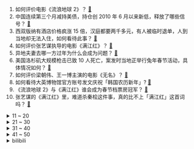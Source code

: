 1. 如何评价电影《流浪地球 2》？ [:link:](https://www.zhihu.com/question/578256937)
2. 中国连续第三个月减持美债，持仓创 2010 年 6 月以来新低，释放了哪些信号？ [:link:](https://www.zhihu.com/question/579519759)
3. 西双版纳有酒店价格疯涨 15 倍，汉庭都要两千多元，有人被临时退单，人到当地却无法入住，如何看待此事？ [:link:](https://www.zhihu.com/question/579966387)
4. 如何评价张艺谋执导的电影《满江红》？ [:link:](https://www.zhihu.com/question/578628171)
5. 异地夫妻去哪一方过年为什么会成为问题？ [:link:](https://www.zhihu.com/question/579067808)
6. 美国洛杉矶大规模枪击已致 10 人死亡，案发时当地正举行兔年春节活动，具体情况如何？ [:link:](https://www.zhihu.com/question/580059000)
7. 如何评价梁朝伟、王一博主演的电影《无名》？ [:link:](https://www.zhihu.com/question/579069528)
8. 如何看待大英博物馆官方账号发文庆祝「韩国农历新年」? [:link:](https://www.zhihu.com/question/579771681)
9. 《流浪地球 2》与《满江红》谁会成为春节档票房冠军？ [:link:](https://www.zhihu.com/question/576108443)
10. 张艺谋的《满江红》里，难道杀秦桧这件事，真的比不上「满江红」这首词吗？ [:link:](https://www.zhihu.com/question/580048880)
<details>
<summary>11 ~ 20</summary>

11. 春节期间农村感染情况如何？ [:link:](https://www.zhihu.com/question/579420569)
12. 《封神演义》截教要怎么赢? [:link:](https://www.zhihu.com/question/579061322)
13. 如何评价原神最新的CM短片《明霄幻梦》? [:link:](https://www.zhihu.com/question/580057125)
14. 孩子过年和大人们一起吃饭，突然让娃表演才艺，怎样巧妙地帮孩子拒绝掉？ [:link:](https://www.zhihu.com/question/513840870)
15. 如何评价2023春晚沈腾小品《坑》？ [:link:](https://www.zhihu.com/question/579930087)
16. 2023 春晚小品《初见照相馆》中新婚夫妻与结婚多年夫妻的差异真实吗？婚前的甜蜜承诺都是「饼」吗？ [:link:](https://www.zhihu.com/question/579925067)
17. 2023年，A股进入牛市的概率有多大？ [:link:](https://www.zhihu.com/question/577743603)
18. 如何评价《王者荣耀世界》兔年春节期间发布的游戏实机演示视频？ [:link:](https://www.zhihu.com/question/579636507)
19. 芹菜白菜韭菜普通的饺子已经吃腻了，有哪些饺子馅很特别，吃着非常美味却显少有人知道，强烈推荐的？ [:link:](https://www.zhihu.com/question/579304713)
20. 美财长耶伦称美政府债务违约或造成全球金融危机，华尔街巨头称大限或在夏末秋初来临，哪些信息值得关注？ [:link:](https://www.zhihu.com/question/580059324)
</details>
<details>
<summary>21 ~ 30</summary>

21. 雷佳音、张小斐主演的《交换人生》拍得怎么样？值得去电影院看吗？ [:link:](https://www.zhihu.com/question/576643020)
22. 检察院回应配音员姜广涛已被批准逮捕，作为游戏和动画爱好者，你有什么想说的？ [:link:](https://www.zhihu.com/question/579728765)
23. 破 4 亿，《流浪地球 2》春节档首日夺冠，吴京将打破三项影史纪录，春节档电影你最想看哪一部？ [:link:](https://www.zhihu.com/question/579959074)
24. 如何评价电视剧剧版《三体》第 10 集？ [:link:](https://www.zhihu.com/question/579713243)
25. 江歌妈妈收到首笔法院执行款 50500 元，如何看待此事？ [:link:](https://www.zhihu.com/question/579787767)
26. 山东多人婚闹压着新郎新娘叠罗汉，官方回应「会上报领导」，如何看待此事件？如何拒绝恶俗婚闹？ [:link:](https://www.zhihu.com/question/579683878)
27. 31省份 2022 年 GDP 出炉，16地跑赢「全国线」，福建、江西增速并列第一，哪些信息值得关注？ [:link:](https://www.zhihu.com/question/579909943)
28. 中纪委评春晚小品《坑》，不能让「躺平式干部」再坑人了，如何评价这个小品？有哪些寓意？ [:link:](https://www.zhihu.com/question/579946464)
29. 电视剧《狂飙》第 18-19  集拍得怎么样？有哪些值得关注的剧情点？ [:link:](https://www.zhihu.com/question/580056129)
30. 22-23 赛季英超阿森纳 3:2 曼联，如何评价这场比赛？ [:link:](https://www.zhihu.com/question/580080211)
</details>
<details>
<summary>31 ~ 40</summary>

31. 为什么都考研，考研有啥用呢？ [:link:](https://www.zhihu.com/question/546768959)
32. 美国加州发生枪击事件，致多人伤亡，具体情况如何？为何美国频繁发生枪击事件？ [:link:](https://www.zhihu.com/question/580054354)
33. 现在的大学生没有经过任何的论文写作训练，应该如何写论文？ [:link:](https://www.zhihu.com/question/22011864)
34. 人在无聊时该干什么？ [:link:](https://www.zhihu.com/question/53488699)
35. 电影《无名》有哪些容易被忽视的细节? [:link:](https://www.zhihu.com/question/580039575)
36. 有哪些卡在 Apple Pay 里特别好看？ [:link:](https://www.zhihu.com/question/42235377)
37. 为什么现在的战斗机设计得越来越大？ [:link:](https://www.zhihu.com/question/579771475)
38. 如何花十分钟快速分析一家上市公司？ [:link:](https://www.zhihu.com/question/543193716)
39. 为什么有的人人缘很好，仿佛有一种天生的吸引力？ [:link:](https://www.zhihu.com/question/22940926)
40. 吴尊友最新研判全国大中小城市及县城基本都处在疫情回落阶段，短期内大规模反弹可能性小，哪些信息值得关注？ [:link:](https://www.zhihu.com/question/580038914)
</details>
<details>
<summary>41 ~ 50</summary>

41. 《流浪地球2》《满江红》《无名》《深海》《熊出没》《交换人生》定档 2023 大年初一，你最想看哪部？ [:link:](https://www.zhihu.com/question/576459203)
42. 《狂飙》里高启强是怎么变坏的？ [:link:](https://www.zhihu.com/question/579021290)
43. 太空无重力环境下，宇航员是如何清洁卫生的？ [:link:](https://www.zhihu.com/question/577869026)
44. 不经常健身的人有必要买筋膜枪吗？ [:link:](https://www.zhihu.com/question/552564106)
45. 网传河南三门峡大坝附近多人被水冲走，水利部门称事发地为网红打卡点，具体情况如何？如何鉴别景点安全风险？ [:link:](https://www.zhihu.com/question/580088413)
46. 电影《流浪地球 2》里有哪些细节与彩蛋？ [:link:](https://www.zhihu.com/question/580036968)
47. 你用手机拍过哪些年味十足的照片？ [:link:](https://www.zhihu.com/question/580044657)
48. 德国 22 年死亡人数比 21 年多出了 3.4%，造成这一现象的原因是什么？奥密克戎毒性是否被低估？ [:link:](https://www.zhihu.com/question/578516316)
49. 将狼人杀的规则引入《鹅鸭杀》是否合理？ [:link:](https://www.zhihu.com/question/578905334)
50. 剧版《三体》中陈瑾饰演的老年叶文洁怎么样？ [:link:](https://www.zhihu.com/question/578880616)
</details><details>
<summary>bilibili</summary>

1. 2023我的世界拜年纪 [:link:](//www.bilibili.com/video/BV1a24y167fo)
2. 🏮你被骗了，但是中国风🏮 [:link:](//www.bilibili.com/video/BV1SD4y1J7uY)
3. 《原神》海灯节CM短片：明霄幻梦 [:link:](//www.bilibili.com/video/BV1jR4y1Y76v)
4. 【原神新春会】我不曾忘记 | 致旅行中的你 [:link:](//www.bilibili.com/video/BV1P24y1a7Lt)
5. 2023年「原神新春会」 [:link:](//www.bilibili.com/video/BV1mT41117vu)
6. 我爆炸啦！！！ [:link:](//www.bilibili.com/video/BV1YG4y1w7XQ)
7. 【友尽局】玩的挺好，下次别玩了啊 [:link:](//www.bilibili.com/video/BV1eT411Z7ke)
8. 《第一届炉石年夜饭》 [:link:](//www.bilibili.com/video/BV1MY4y1f7TZ)
9. 2023哔哩哔哩拜年纪 [:link:](//www.bilibili.com/video/BV1zv4y117zo)
10. 【原神新春会】踏江行 [:link:](//www.bilibili.com/video/BV1TG4y1X7y4)
<details>
<summary>11 ~ 20</summary>

11. 沉浸式吃席，坐小孩儿桌。 [:link:](//www.bilibili.com/video/BV1Rx4y1u7Rh)
12. 200多年前的宫廷炸鸡！这做法你想都不敢想！！ [:link:](//www.bilibili.com/video/BV1i24y1h7tU)
13. 点了一个外卖员，回老家做年夜饭。 [:link:](//www.bilibili.com/video/BV1tG4y1F7S4)
14. 就挺突然的…… [:link:](//www.bilibili.com/video/BV11v4y1C7N7)
15. 恭喜发财，但只恭喜自己 [:link:](//www.bilibili.com/video/BV1ox4y1u7Wu)
16. 棒球运动员为何要刺杀海森堡？【小约翰】 [:link:](//www.bilibili.com/video/BV1Z8411A74n)
17. 【原神新春会】尘沙 [:link:](//www.bilibili.com/video/BV1AG4y1F7pC)
18. 女生都这么“奇怪”的吗？？... [:link:](//www.bilibili.com/video/BV1mY4y1Z7eH)
19. 《交 朋 友》 [:link:](//www.bilibili.com/video/BV1wG4y1F7iw)
20. 全网最大倒狗？玉麒麟真的热爱CNCS吗？ [:link:](//www.bilibili.com/video/BV1PY411X7VA)
</details>
<details>
<summary>21 ~ 30</summary>

21. 春晚小品，再也低不下头了 [:link:](//www.bilibili.com/video/BV14v4y1C7uz)
22. 感谢这位粉丝把我当成家的港湾 [:link:](//www.bilibili.com/video/BV1mY4y1Z7rQ)
23. 2023原神新春会「添箸迎春」 [:link:](//www.bilibili.com/video/BV1fM41147sV)
24. 花 泽 香 蔡 [:link:](//www.bilibili.com/video/BV15Y411X72b)
25. 【原神新春会】有你刚刚好 [:link:](//www.bilibili.com/video/BV1ZY4y1Z7og)
26. 疯狂社死！女友家过年！和岳父睡一起对对子... [:link:](//www.bilibili.com/video/BV1vP4y1r7qb)
27. 我去！初音未来！【TD25定格动画】こっち向いて Baby [:link:](//www.bilibili.com/video/BV1V84y187ni)
28. 【罗翔】张三强迫李四听罗老师唱歌，是否违法？读评论#18 [:link:](//www.bilibili.com/video/BV1S3411d7it)
29. 给大伙表演一波才艺。 [:link:](//www.bilibili.com/video/BV1oG4y1X77g)
30. 【时代少年团】《光环中的少年——“新时”》 [:link:](//www.bilibili.com/video/BV16Y411X7rd)
</details>
<details>
<summary>31 ~ 40</summary>

31. 史上最离谱随机挑战！我们居然不随机了？？？ [:link:](//www.bilibili.com/video/BV1gR4y1Y7Xn)
32. 【warma】我阻止了地球末日！ [:link:](//www.bilibili.com/video/BV1ZY4y1f79x)
33. 动物潦草长相大赏 [:link:](//www.bilibili.com/video/BV1od4y1V7Sa)
34. 《重生之我在云轩做花魁》1—11集无回顾合集 [:link:](//www.bilibili.com/video/BV1GG4y197TB)
35. ⚡阿里嘎多，美羊羊桑⚡ [:link:](//www.bilibili.com/video/BV1ED4y1p7FE)
36. 《桌子有后坐 打枪更快乐2》 [:link:](//www.bilibili.com/video/BV1LY4y1Z7T5)
37. 用科学打破次元壁！谢谢你们，让我成为了我梦里的剑客！ [:link:](//www.bilibili.com/video/BV1Zv4y1C7vP)
38. 亲爱的暴雪游戏玩家，感谢您的来电，祝您生活愉快，再见。 [:link:](//www.bilibili.com/video/BV1DY411Q7q1)
39. 历史的缔造者！火影手游首位5000万战力玩家诞生！开启战力新纪元！ [:link:](//www.bilibili.com/video/BV1YT41127eD)
40. 她们谈笑间，我已身败名裂！ [:link:](//www.bilibili.com/video/BV1WG4y1F7yg)
</details>
<details>
<summary>41 ~ 50</summary>

41. 年纪大了就是容易犯困啊 [:link:](//www.bilibili.com/video/BV16Y4y1Z7mJ)
42. 紫貂（国家一级保护动物） [:link:](//www.bilibili.com/video/BV1X84y1b7ms)
43. 和二次元一起，回家过年。 [:link:](//www.bilibili.com/video/BV1H84y1j7BL)
44. 【2013春晚】十年前的那个除夕之夜，满足了我对春晚全部的期待与想象 [:link:](//www.bilibili.com/video/BV1y3411d7oG)
45. 明日方舟联动更新！暮色大街 400 杀，摆完挂机简单好抄 0v< [:link:](//www.bilibili.com/video/BV1cW4y1G732)
46. 人大教授：带你了解真实的基层，县委书记权力到底有多大？ [:link:](//www.bilibili.com/video/BV1e14y1M7ce)
47. 落魄富二代，靠造假币重回人生巅峰，葡萄牙史上最大金融诈骗案 [:link:](//www.bilibili.com/video/BV1HK411y7KD)
48. 自己能做到的事尽量不去麻烦别人 [:link:](//www.bilibili.com/video/BV1qG4y1w7my)
49. 【杨扬/京歌】钟离贺岁大戏「千秋契月」原神cv原创曲/云堇 [:link:](//www.bilibili.com/video/BV1DG4y1C7SP)
50. 一位男性在一个月内摄入了1176片布洛芬，这是他的肾脏发生的变化 [:link:](//www.bilibili.com/video/BV1fM411t7sv)
</details>
<details>
<summary>51 ~ 60</summary>

51. 音乐博主做的美食《肉灌蛋》，这期粉丝大挑战玩儿的真狠阿！ [:link:](//www.bilibili.com/video/BV1yM411t7YU)
52. 家人们我出息了 [:link:](//www.bilibili.com/video/BV1184y1b7Qg)
53. 过了虎年是兔年，金兔送喜闹新春！欢迎收看《姜家新春特别节目》！ [:link:](//www.bilibili.com/video/BV14T41117L8)
54. 赛博女友，完美变声，如今AI语音有多超乎想象? [:link:](//www.bilibili.com/video/BV1uM411t7ZJ)
55. 【原神】好多好多宝箱（你可能错过了） [:link:](//www.bilibili.com/video/BV1aM411t7bm)
56. 【徐坤的新歌】坤坤的新歌你听了吗？快来听听吧！ [:link:](//www.bilibili.com/video/BV1XM411t7wg)
57. 【原神】四国 《最炫民族风》 [:link:](//www.bilibili.com/video/BV1ED4y1p7Fx)
58. 我买了全世界最经典的手枪！是什么体验？服役超过100年！ [:link:](//www.bilibili.com/video/BV16P4y1674U)
59. 【原神】耗时1整年！集成的手书！你一定见过这张图只要你是原神玩家 [:link:](//www.bilibili.com/video/BV1TG4y197Wr)
60. 🧧看好了，动漫是这样过年的🧧 [:link:](//www.bilibili.com/video/BV1Qx4y1u7rP)
</details>
<details>
<summary>61 ~ 70</summary>

61. 【贝爷拜年】新的一年，全力以赴！ [:link:](//www.bilibili.com/video/BV1mY4y1Z7i7)
62. 未删减版加勒比海盗有多震撼！2万字带你看懂奇幻神作《加勒比海盗3：世界的尽头》！ [:link:](//www.bilibili.com/video/BV1qs4y1t72H)
63. 年关将至下起雪，流浪已经两年多，独自在废弃饭店睡觉 [:link:](//www.bilibili.com/video/BV1F24y1r7xs)
64. 爸爸：可恶，我到底生了个什么东西 [:link:](//www.bilibili.com/video/BV1UT41117L2)
65. 谦个明【2023拜年纪单品】 [:link:](//www.bilibili.com/video/BV1wD4y1p7jG)
66. 2023崩坏3新春会「最佳祝愿·BestWishes」 [:link:](//www.bilibili.com/video/BV1d84y1b7Kp)
67. ⚡《你懂的 愿者上钩》⚡ [:link:](//www.bilibili.com/video/BV1uM411t7Gv)
68. 《明日方舟》EP - 兔兔在哪里？ [:link:](//www.bilibili.com/video/BV1jR4y1Y7zm)
69. “小波奇~你在玩一种很新的东西！⚡️” [:link:](//www.bilibili.com/video/BV1ry4y1R7fA)
70. 唐三藏：总有理由干他一梭子 [:link:](//www.bilibili.com/video/BV1vA411R7W7)
</details>
<details>
<summary>71 ~ 80</summary>

71. TWICE英文新曲MOONLIGHT SUNRISE MV公开 [:link:](//www.bilibili.com/video/BV1sK411k72P)
72. 时隔三年两帅小伙再次烧烤，这次好好招待！ [:link:](//www.bilibili.com/video/BV1TP4y1z73T)
73. 阿姨真的很暖心… [:link:](//www.bilibili.com/video/BV1EK411k7KY)
74. 现在这样的大环境下开一家药店赚钱吗？我的二舅给你答案！ [:link:](//www.bilibili.com/video/BV1P24y1a7Zx)
75. 什么，这不是《江南》，这是压缩毛巾 [:link:](//www.bilibili.com/video/BV1AR4y1Y7eP)
76. 桑葚这孩子打小就聪明！ [:link:](//www.bilibili.com/video/BV1pG4y1F7aF)
77. 为什么光速不可超越？ [:link:](//www.bilibili.com/video/BV1m3411d7MA)
78. 明说了吧，《流浪地球2》比第一部更炸裂！ [:link:](//www.bilibili.com/video/BV16R4y1a7ze)
79. 泡沫经济下的真实日本？？1988vs2023对比太惨烈.。。。。 [:link:](//www.bilibili.com/video/BV1j84y187ZH)
80. 吐槽完今年春晚，我很怀念她【飘飘】 [:link:](//www.bilibili.com/video/BV1oG4y1X7G7)
</details>
<details>
<summary>81 ~ 90</summary>

81. 准研究生，支教503天，终于登上【央媒】 [:link:](//www.bilibili.com/video/BV1zY4y1d7Zd)
82. 真是失礼啊，我们可是纯爱 [:link:](//www.bilibili.com/video/BV1fM411b7xL)
83. “新鲶” [:link:](//www.bilibili.com/video/BV1AG4y1F7MM)
84. 帅小伙第一次回国，开车750公里，挑战爆辣江西水煮油炸 ！！ [:link:](//www.bilibili.com/video/BV1r24y167Mh)
85. 【原神新春会】年度巨献！原神坊间舞狮争霸赛！ [:link:](//www.bilibili.com/video/BV1Z24y1h7zd)
86. 看好了大雄！这才是真正的嘴遁！ [:link:](//www.bilibili.com/video/BV1f8411A7wB)
87. 新年真热闹，祝大家新年快乐。 [:link:](//www.bilibili.com/video/BV1gT41127jF)
88. 后天就要看春晚了，今天带大家回顾一下不同年代的春晚主持人的妆造和主持的变化！我总结的对不？哈哈哈 [:link:](//www.bilibili.com/video/BV16P4y167wX)
89. 三年，一个零零后唯物主义者与死亡的和解 [:link:](//www.bilibili.com/video/BV1i3411d7tL)
90. 【睡前消息541】社会化抚养概论 [:link:](//www.bilibili.com/video/BV1ED4y1n7MD)
</details>
<details>
<summary>91 ~ 100</summary>

91. 温暖牵挂 [:link:](//www.bilibili.com/video/BV1284y1b7yq)
92. 老婆把初一到初七的衣服都配好了 [:link:](//www.bilibili.com/video/BV1gG4y197UP)
93. 妲己：这李信锁血了，我没开玩笑 [:link:](//www.bilibili.com/video/BV1uR4y1a7TN)
94. 逼入絕境下用冰棒棍製作了一張"命運之卡"，它能夠為我突破困境嗎？ [:link:](//www.bilibili.com/video/BV1MP4y1z7i1)
95. 大司马，找到你了..... [:link:](//www.bilibili.com/video/BV1V24y1a719)
96. 居然在牛蛙里吃出一条 绿绳 [:link:](//www.bilibili.com/video/BV1H8411w7ew)
97. 【vlog】为了拍出正宗港片，我们苦练了3句粤语 [:link:](//www.bilibili.com/video/BV1fP4y1k7CZ)
98. 【东盟十国07 | 老挝】东南亚最穷国，被美法轮流伺候，如何借东风？ [:link:](//www.bilibili.com/video/BV1a3411o7vU)
99. 6000一发的烟花 [:link:](//www.bilibili.com/video/BV1qD4y1W72H)
100. 八十万粉丝感谢！！！！！ [:link:](//www.bilibili.com/video/BV1MY411X7Vk)
</details></details>